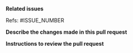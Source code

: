 **Related issues**

Refs: #ISSUE_NUMBER

**Describe the changes made in this pull request**

**Instructions to review the pull request**
